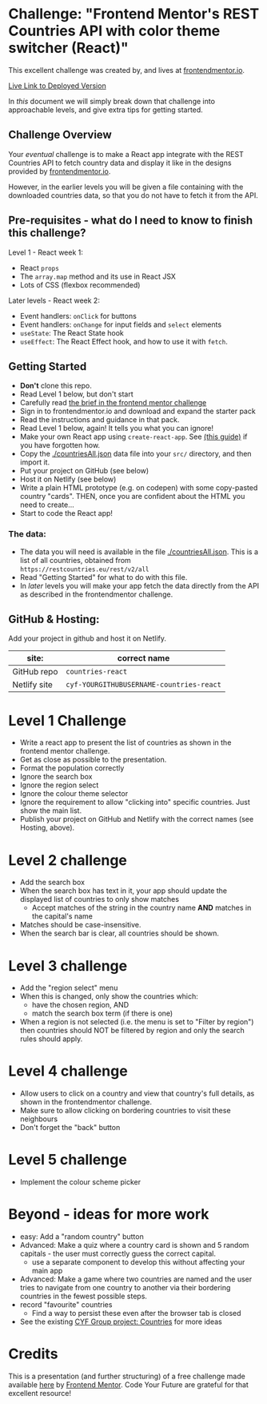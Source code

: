 # Challenge: "Frontend Mentor's REST Countries API with color theme switcher (React)"

This excellent challenge was created by, and lives at [frontendmentor.io](https://www.frontendmentor.io/challenges/rest-countries-api-with-color-theme-switcher-5cacc469fec04111f7b848ca).

[Live Link to Deployed Version](https://cyf-delroygayle-countries-react.netlify.app )  

In *this* document we will simply break down that challenge into approachable levels, and give extra tips for getting started.

## Challenge Overview

Your *eventual* challenge is to make a React app integrate with the REST Countries API to fetch country data and display it like in the designs provided by [frontendmentor.io](https://www.frontendmentor.io/challenges/rest-countries-api-with-color-theme-switcher-5cacc469fec04111f7b848ca).

However, in the earlier levels you will be given a file containing with the downloaded countries data, so that you do not have to fetch it from the API.

## Pre-requisites - what do I need to know to finish this challenge?

Level 1 - React week 1:

- React `props`
- The `array.map` method and its use in React JSX
- Lots of CSS (flexbox recommended)

Later levels - React week 2:

- Event handlers: `onClick` for buttons
- Event handlers: `onChange` for input fields and `select` elements
- `useState`: The React State hook 
- `useEffect`: The React Effect hook, and how to use it with `fetch`.

## Getting Started

* **Don't** clone this repo.
* Read Level 1 below, but don't start
* Carefully read [the brief in the frontend mentor challenge](https://www.frontendmentor.io/challenges/rest-countries-api-with-color-theme-switcher-5cacc469fec04111f7b848ca)
* Sign in to frontendmentor.io and download and expand the starter pack
* Read the instructions and guidance in that pack.
* Read Level 1 below, again!  It tells you what you can ignore!
* Make your own React app using `create-react-app`.  See [(this guide)](https://docs.codeyourfuture.io/students/guides/creating-a-react-app) if you have forgotten how.
* Copy the [./countriesAll.json](./countriesAll.json) data file into your `src/` directory, and then import it.
* Put your project on GitHub (see below)
* Host it on Netlify (see below)
* Write a plain HTML prototype (e.g. on codepen) with some copy-pasted country "cards".  THEN, once you are confident about the HTML you need to create...
* Start to code the React app!

### The data:

* The data you will need is available in the file [./countriesAll.json](./countriesAll.json).  This is a list of all countries, obtained from `https://restcountries.eu/rest/v2/all`
* Read "Getting Started" for what to do with this file.
* In *later* levels you will make your app fetch the data directly from the API as described in the frontendmentor challenge.

## GitHub & Hosting:

Add your project in github and host it on Netlify.


| site:         | correct name                                    |
| ------------- | ----------------------------------------------- |
| GitHub repo   | `countries-react`                               |
| Netlify site  | `cyf-YOURGITHUBUSERNAME-countries-react`        |



# Level 1 Challenge

* Write a react app to present the list of countries as shown in the frontend mentor challenge.
* Get as close as possible to the presentation.
* Format the population correctly
* Ignore the search box
* Ignore the region select
* Ignore the colour theme selector
* Ignore the requirement to allow "clicking into" specific countries.  Just show the main list.
* Publish your project on GitHub and Netlify with the correct names (see Hosting, above).

# Level 2 challenge

* Add the search box
* When the search box has text in it, your app should update the displayed list of countries to only show matches
  * Accept matches of the string in the country name **AND** matches in the capital's name
* Matches should be case-insensitive.
* When the search bar is clear, all countries should be shown.

# Level 3 challenge

* Add the "region select" menu
* When this is changed, only show the countries which:
    * have the chosen region, AND
    * match the search box term (if there is one)
* When a region is not selected (i.e. the menu is set to "Filter by region") then countries should NOT be filtered by region and only the search rules should apply.

# Level 4 challenge

* Allow users to click on a country and view that country's full details, as shown in the frontendmentor challenge.
* Make sure to allow clicking on bordering countries to visit these neighbours
* Don't forget the "back" button

# Level 5 challenge
* Implement the colour scheme picker

# Beyond - ideas for more work

- easy: Add a "random country" button
- Advanced: Make a quiz where a country card is shown and 5 random capitals - the user must correctly guess the correct capital.
    - use a separate component to develop this without affecting your main app
- Advanced: Make a game where two countries are named and the user tries to navigate from one country to another via their bordering countries in the fewest possible steps.    
- record "favourite" countries
   - Find a way to persist these even after the browser tab is closed
- See the existing [CYF Group project: Countries](https://github.com/CodeYourFuture/group-project-countries) for more ideas


# Credits

This is a presentation (and further structuring) of a free challenge made available [here](https://www.frontendmentor.io/challenges/rest-countries-api-with-color-theme-switcher-5cacc469fec04111f7b848ca) by [Frontend Mentor](https://www.frontendmentor.io/).  Code Your Future are grateful for that excellent resource!
